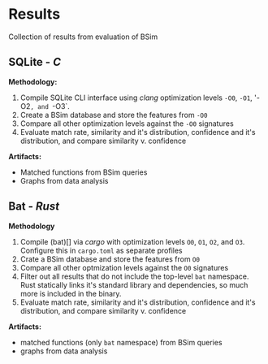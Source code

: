 # Results
Collection of results from evaluation of BSim

## SQLite - *C*

**Methodology:** 
1. Compile SQLite CLI interface using *clang* optimization levels `-O0`, `-O1`, '-O2`, and `-O3`.
2. Create a BSim database and store the features from `-O0`
3. Compare all other optimization levels against the `-O0` signatures
4. Evaluate match rate, similarity and it's distribution, confidence and it's distribution, and compare similarity v. confidence

**Artifacts:**
- Matched functions from BSim queries
- Graphs from data analysis

## Bat - *Rust*

**Methodology**
1. Compile (bat)[] via *cargo* with optimization levels `O0`, `O1`, `O2`, and `O3`. Configure this in `cargo.toml` as separate profiles
2. Crate a BSim database and store the features from `O0`
3. Compare all other optmization levels against the `O0` signatures
4. Filter out all results that do not include the top-level `bat` namespace. Rust statically links it's standard library and dependencies, so much more is included in the binary. 
5. Evaluate match rate, similarity and it's distribution, confidence and it's distribution, and compare similarity v. confidence

**Artifacts:**
- matched functions (only `bat` namespace) from BSim queries
- graphs from data analysis
